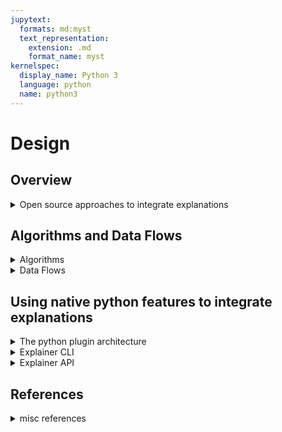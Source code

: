 ```yaml
---
jupytext:
  formats: md:myst
  text_representation:
    extension: .md
    format_name: myst
kernelspec:
  display_name: Python 3
  language: python
  name: python3
---
```


# Design

## Overview


<details>
<summary>Open source approaches to integrate explanations</summary>

### transformer-interpret and path-explain

transformer-interpret
: {{TransformersInterpret}} This library adds an explainer to any hugging face transformer. The library combines both HuggingFace and Captum. The choice of a model within the huggingface transformers library is done by using {{AutoClasses}}. For example, the BertModel differs depending on whether PyTorch or TensorFlow is being used (see figures below).

```{eval-rst}

.. autoclasstree:: transformers.models.bert.BertModel
   :caption: Class Hierarchy of transformers.models.bert.BertModel for pytorch
   :full:

```

```{eval-rst}

.. autoclasstree:: transformers.models.bert.TFBertModel
   :caption: Class Hierarchy of transformers.models.bert.TFBertModel for tensorflow
   :full:

```

path-explain
: {{PathExplain}} This library adds an explainer that can also accept either a PyTorch or TensorFlow model. The library explains feature importances and feature interactions in deep neural networks using path attribution methods.



</details>

## Algorithms and Data Flows

<details>
<summary>Algorithms</summary>


```{mermaid}
:caption: "Explainability based on Algorithms{cite}`chou2022counterfactuals`"

%%{
  init: { "flowchart": { "htmlLabels": true, "curve": "linear" } }
}%%

flowchart LR
    A[Algorithm] --> B[Instance\nCentric]
    A[Algorithm] --> C[Constraint\nCentric]
    A[Algorithm] --> D[Genetic\nCentric]
    A[Algorithm] --> E[Regression\nCentric]
    A[Algorithm] --> F[Game Theory\nCentric]
    A[Algorithm] --> G[Case-based\nCentric]
    A[Algorithm] --> H[Probabilistic\nCentric]
    classDef leafName fill:#00f,color:#fff;
    class B,C,D,E,F,G,H leafName;
```

* {{YANG202229}}
* {{ZHU202253}}
* {{HOLZINGER202128}}

</details>

<details>
<summary>Data Flows</summary>


```{mermaid}
:caption: "Explainable Data{cite}`bennetot2021practical`"

%%{
  init: { "flowchart": { "htmlLabels": true, "curve": "linear" } }
}%%

flowchart LR
    A[Data] --> B{Tabular Data?}
    B -->|Yes| C{Interactive\nExplanation?}
    B -->|No| E{Text Data?}
    C -->|Yes| D["Logic\nTensor\nNetworks\n(<b>LTN</b>)"]
    C -->|No| G{CounterFactual\nExplanation?}
    E -->|Yes| F["Transformer\nInterpret"]
    E -->|No| J{"Image Data?"}
    J -->|Yes| K["Gradient-weighted\nClass\nActivation\nMapping\n(<b>Grad-CAM)</b>"]
    J -->|No| L["Layer-wise\nRelevance\nPropagation\n(<b>LDP</b>)"]
    G -->|Yes| H["Diverse\nCounterfactual\nExplanations\n(<b>DICE</b>) fa:fa-external-link-alt"]
    G -->|No| I["Shapley\nAdditive\nExplanations\n(<b>SHAP</b>)"]
    classDef leafName fill:#00f,color:#fff;
    class D,F,H,I,K,L leafName;
```

* Logic Tensor Networks: See {cite}`bennetot2021practical`
* See {cite}`logictensornetworks`
* See {cite}`mothilal2020explaining`

</details>

## Using native python features to integrate explanations

<details>
<summary>The python plugin architecture</summary>

Python Plugins
: A plugin package is a collection of related plugins corresponding to a Python package. An example is {{Glue}}

The native python plugin architecture provides a way to add specific functionality to a framework that is required to be extensible. In this case there are many explainers that needs to be added to a general workflow framework. 


Explainer uses python's Loader so that different explainable implementations can be loaded into the current environment.
It does so by just-in-time loading of python dependencies and explainable inputs that are defined in a yaml file. 

PyYaml
: The plugin architecture can be combined with {{PyYaml}} so that imports of yaml files can do customized loading

```{eval-rst}

.. autoclasstree:: explainer.ExplainerLoader
   :caption: Class Hierarchy of explainer.ExplainerLoader
   :full:

```

```{eval-rst}

.. autoclasstree:: explainer.ExplainerMetaPathFinder
   :caption: Class Hierarchy of explainer.ExplainerMetaPathFinder
   :full:

```

```{eval-rst}
.. include:: ./plugin.rst
```

</details>

<details>
<summary>Explainer CLI</summary>

```{eval-rst}
.. include:: ./cli.rst
```

</details>

<details>
<summary>Explainer API</summary>

```{eval-rst}
.. include:: ./api.rst
```

</details>


## References

<details>
<summary>misc references</summary>

* [Logic Tensor Networks](https://github.com/logictensornetworks/logictensornetworks)
* [COUNTERFACTUAL EXPLANATIONS WITHOUT OPENING THE BLACK BOX: AUTOMATED DECISIONS AND THE GDPR](https://arxiv.org/pdf/1711.00399.pdf)
* [Generating Counterfactual Explanations with Natural Language](https://arxiv.org/pdf/1806.09809.pdf)

</details>
